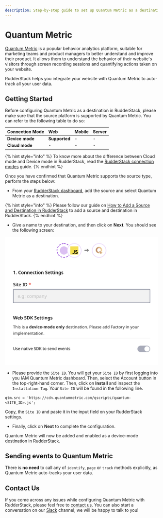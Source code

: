 ```yaml
---
description: Step-by-step guide to set up Quantum Metric as a destination in RudderStack
---
```


# Quantum Metric

[Quantum Metric](https://www.quantummetric.com/) is a popular behavior analytics platform, suitable for marketing teams and product managers to better understand and improve their product. It allows them to understand the behavior of their website's visitors through screen recording sessions and quantifying actions taken on your website.

RudderStack helps you integrate your website with Quantum Metric to auto-track all your user data.

## Getting Started

Before configuring Quantum Metric as a destination in RudderStack, please make sure that the source platform is supported by Quantum Metric. You can refer to the following table to do so:

| **Connection Mode** | **Web** | **Mobile** | **Server** |
| :--- | :--- | :--- | :--- |
| **Device mode** | **Supported** | - | - |
| **Cloud mode** | - | - | - |

{% hint style="info" %}
To know more about the difference between Cloud mode and Device mode in RudderStack, read the [RudderStack connection modes](https://docs.rudderstack.com/get-started/rudderstack-connection-modes) guide.
{% endhint %}

Once you have confirmed that Quantum Metric supports the source type, perform the steps below:

* From your [RudderStack dashboard](https://app.rudderlabs.com/), add the source and select Quantum Metric as a destination.

{% hint style="info" %}
Please follow our guide on [How to Add a Source and Destination in RudderStack](https://docs.rudderstack.com/how-to-guides/adding-source-and-destination-rudderstack) to add a source and destination in RudderStack.
{% endhint %}

* Give a name to your destination, and then click on **Next**. You should see the following screen:

![Quantum Metric Connection Settings in RudderStack](../../.gitbook/assets/quantum-metric.png)

* Please provide the `Site ID`.  You will get your `Site ID` by first logging into you IAM Quantum Metric dashboard. Then, select the Account button in the top-right-hand corner. Then, click on **Install** and inspect the `Installation Tag`. Your `Site ID` will be found in the following line.
```
qtm.src = 'https://cdn.quantummetric.com/qscripts/quantum-<SITE_ID>.js';
```
Copy, the `Site ID` and paste it in the input field on your RudderStack settings.
* Finally, click on **Next** to complete the configuration.

Quantum Metric will now be added and enabled as a device-mode destination in RudderStack.

## Sending events to Quantum Metric

There is **no need** to call any of `identify`, `page` or `track` methods explicitly, as Quantum Metric auto-tracks your user data.

## Contact Us

If you come across any issues while configuring Quantum Metric with RudderStack, please feel free to [contact us](mailto:%20docs@rudderstack.com). You can also start a conversation on our [Slack](https://resources.rudderstack.com/join-rudderstack-slack) channel; we will be happy to talk to you!





